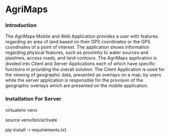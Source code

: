 # AgriMaps

### Introduction

The AgriMaps Mobile and Web Application provides a user with features regarding an area of land based on their GPS coordinates or the GPS coordinates of a point of interest. The application shows information regarding physical features, such as proximity to water sources and pipelines, access roads, and land contours. The AgriMaps application is divided into Client and Server Applications each of which have speciﬁc functions in providing the overall solution. The Client Application is used for the viewing of geographic data, presented as overlays on a map, by users while the server application is responsible for the provision of the geographic overlays which are presented on the mobile application. 

### Installation For Server

virtualenv venv

source venv/bin/activate

pip install -r requirements.txt


